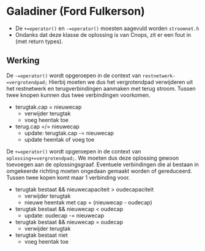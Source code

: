# Galadiner (Ford Fulkerson)

 - De `+=operator()` en `-=operator()` moesten aagevuld worden `stroomnet.h`
 - Ondanks dat deze klasse de oplossing is van Cnops, zit er een fout in (met return types).

## Werking

De `-=operator()` wordt opgeroepen in de context van `restnetwerk-=vergrotendpad;`
Hierbij moeten we dus het vergrotendpad verwijderen uit het restnetwerk en terugverbindingen aanmaken met terug stroom. Tussen twee knopen kunnen dus twee verbindingen voorkomen.

- terugtak.cap = nieuwecap
  - verwijder terugtak
  - voeg heentak toe
- terug.cap =/= nieuwecap
  - update: terugtak.cap -= nieuwecap
  - update heentak of voeg toe 

De `+=operator()`  wordt opgeroepen in de context van `oplossing+=vergrotendpad;`. We moeten dus deze  oplossing gewoon toevoegen aan de oplossingsgraaf. Eventuele verbindingen die al bestaan in omgekeerde richting moeten ongedaan gemaakt worden of gereduceerd. Tussen twee kopen komt maar 1 verbinding voor.

- terugtak bestaat && nieuwecapaciteit > oudecapaciteit 
  - verwijder terugtak
  - nieuwe heentak met cap = (nieuwecap - oudecap)
- terugtak bestaat  && nieuwecap < oudecap
  - update: oudecap -= nieuwecap
- terugtak bestaat && nieuwecap = oudecap
  - verwijder terugtak
- terugtak bestaat niet
  - voeg heentak toe
